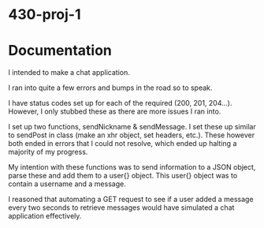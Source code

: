 # 430-proj-1

# Documentation
I intended to make a chat application.

I ran into quite a few errors and bumps in the road so to speak.

I have status codes set up for each of the required (200, 201, 204...). However, I only stubbed these as there are more issues I ran into.

I set up two functions, sendNickname & sendMessage. I set these up similar to sendPost in class (make an xhr object, set headers, etc.).
These however both ended in errors that I could not resolve, which ended up halting a majority of my progress.

My intention with these functions was to send information to a JSON object, parse these and add them to a user{} object. This user{}
object was to contain a username and a message. 

I reasoned that automating a GET request to see if a user added a message every two seconds to retrieve messages would have simulated
a chat application effectively.
